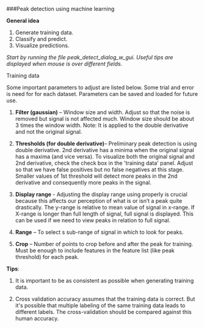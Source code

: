 ###Peak detection using machine learning

**General idea** 

1. Generate training data.
2. Classify and predict. 
3. Visualize predictions. 

*Start by running the file peak_detect_dialog_w_gui. Useful tips are displayed when mouse is over different fields.*


Training data

Some important parameters to adjust are listed below. Some trial and error is need for for each dataset. Parameters can be saved and loaded for future use.


1. **Filter (gaussian)** – Window size and width. Adjust so that the noise is removed but signal is not affected much. Window size should be about 3 times the window width. Note: It is applied to the double derivative and not the original signal.

2. **Thresholds (for double derivative)**– Preliminary peak detection is using double derivative. 2nd derivative has a minima when the original signal has a maxima (and vice versa). To visualize both the original signal and 2nd derivative, check the check box in the 'training data' panel. Adjust so that we have false positives but no false negatives at this stage. Smaller values of 1st threshold will detect more peaks in the 2nd derivative and consequently more peaks in the signal. 

3. **Display range** - Adjusting the display range using properly is crucial because this affects our perception of what is or isn’t a peak quite drastically. The y-range is relative to mean value of signal in x-range.  If X-range is longer than full length of signal, full signal is displayed. This can be used if we need to view peaks in relation to full signal.

4. **Range** – To select s sub-range of signal in which to look for peaks.

5. **Crop** – Number of points to crop before and after the peak for training. Must be enough to include features in the feature list (like peak threshold) for each peak.

**Tips**:

1. It is important to be as consistent as possible when generating training data.

2. Cross validation accuracy assumes that the training data is correct. But it's possible that multiple labeling of the same training data leads to different labels. The cross-validation should be compared against this human accuracy.
